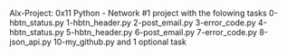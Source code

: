 Alx-Project: 0x11 Python - Network #1 project with the folowing tasks
0-hbtn_status.py
1-hbtn_header.py
2-post_email.py
3-error_code.py
4-hbtn_status.py
5-hbtn_header.py
6-post_email.py
7-error_code.py
8-json_api.py
10-my_github.py
and 1 optional task
